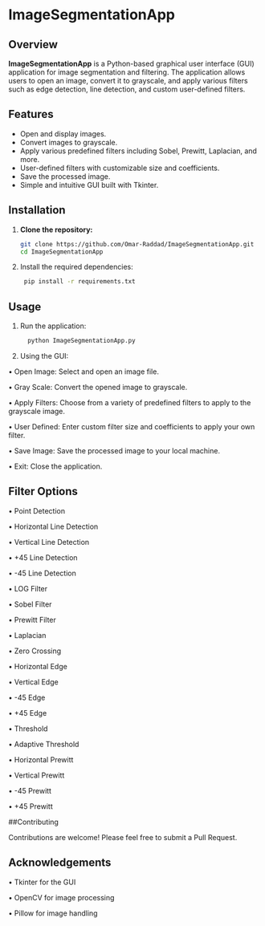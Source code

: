 # ImageSegmentationApp

## Overview
**ImageSegmentationApp** is a Python-based graphical user interface (GUI) application for image segmentation and filtering. The application allows users to open an image, convert it to grayscale, and apply various filters such as edge detection, line detection, and custom user-defined filters.

## Features
- Open and display images.
- Convert images to grayscale.
- Apply various predefined filters including Sobel, Prewitt, Laplacian, and more.
- User-defined filters with customizable size and coefficients.
- Save the processed image.
- Simple and intuitive GUI built with Tkinter.

## Installation
1. **Clone the repository:**
   ```bash
   git clone https://github.com/Omar-Raddad/ImageSegmentationApp.git
   cd ImageSegmentationApp
2. Install the required dependencies:
   ```bash
    pip install -r requirements.txt

## Usage

1. Run the application:
   ```bash
     python ImageSegmentationApp.py

2. Using the GUI:

• Open Image: Select and open an image file.

• Gray Scale: Convert the opened image to grayscale.

• Apply Filters: Choose from a variety of predefined filters to apply to the grayscale image.

• User Defined: Enter custom filter size and coefficients to apply your own filter.

• Save Image: Save the processed image to your local machine.

• Exit: Close the application.

## Filter Options

• Point Detection

• Horizontal Line Detection

• Vertical Line Detection

• +45 Line Detection

• -45 Line Detection

• LOG Filter

• Sobel Filter

• Prewitt Filter

• Laplacian

• Zero Crossing

• Horizontal Edge

• Vertical Edge

• -45 Edge

• +45 Edge

• Threshold

• Adaptive Threshold

• Horizontal Prewitt

• Vertical Prewitt

• -45 Prewitt

• +45 Prewitt

##Contributing

Contributions are welcome! Please feel free to submit a Pull Request.

## Acknowledgements
• Tkinter for the GUI

• OpenCV for image processing

• Pillow for image handling

